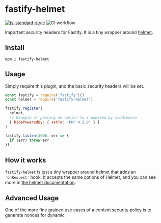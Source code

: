 # fastify-helmet

[![js-standard-style](https://img.shields.io/badge/code%20style-standard-brightgreen.svg?style=flat)](http://standardjs.com/) ![CI
workflow](https://github.com/fastify/fastify-helmet/workflows/CI%20workflow/badge.svg)

Important security headers for Fastify. It is a tiny wrapper around
[helmet](http://npm.im/helmet).

## Install
```
npm i fastify-helmet
```

## Usage

Simply require this plugin, and the basic security headers will be set.

```js
const fastify = require('fastify')()
const helmet = require('fastify-helmet')

fastify.register(
  helmet,
  // Example of passing an option to x-powered-by middleware
  { hidePoweredBy: { setTo: 'PHP 4.2.0' } }
)

fastify.listen(3000, err => {
  if (err) throw err
})
```

## How it works

`fastify-helmet` is just a tiny wrapper around helmet that adds an `'onRequest'` hook.
It accepts the same options of Helmet, and you can see more in [the helmet documentation](https://helmetjs.github.io/docs/).

## Advanced Usage
One of the more fine grained use cases of a content security policy is to generate nonces for dynamic <script> and <style> tags that get generated in html. To enable dynamic nonce generation on every request, simply include the `generateNonces: true` as part of your configuration.  Example:
```js
fastify.register(helmet, {
  generateNonces: true,
  contentSecurityPolicy: {
    directives: {
      defaultSrc: ["'self'"],
      scriptSrc: ["'self'"],
      styleSrc: ["'self'"]
    }
  }
})

fastify.get('/some-page', (request, reply) => {
  console.log(reply.raw.locals.nonce) // your nonce - brmN+y1vMxcK7AIimSeQDA==

  reply.view('my-view', { nonce: reply.raw.locals.nonce })
})
```
Now, in your route handler, you will have a CSP that "knows" your nonce value, and you will have access to it for server rendering via `reply.raw.locals.nonce` so that you can pass the value to your dynamically rendered view code.

You may not want your server to use resources generating this nonce on every request, therefore it is suggested to scope this handling nonces to only your routes that need to use it, such as your view / dynamic html routes.  That way you keep performance up.  For a fine grained example of this, take a look at the test case `only sets nonces in a scoped plugin` in `test.js`

## License

MIT
